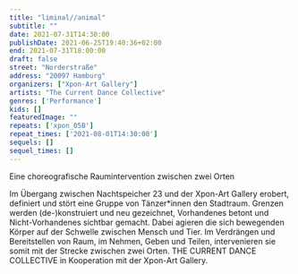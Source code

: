 ```yaml
---
title: "liminal//animal"
subtitle: ""
date: 2021-07-31T14:30:00
publishDate: 2021-06-25T19:40:36+02:00
end: 2021-07-31T18:00:00
draft: false
street: "Norderstraße"
address: "20097 Hamburg"
organizers: ["Xpon-Art Gallery"]
artists: "The Current Dance Collective"
genres: ['Performance']
kids: []
featuredImage: ""
repeats: ['xpon_05B']
repeat_times: ['2021-08-01T14:30:00']
sequels: []
sequel_times: []
---
```


Eine choreografische Raumintervention zwischen zwei Orten

Im Übergang zwischen Nachtspeicher 23 und der Xpon-Art Gallery erobert, definiert und stört eine Gruppe von Tänzer\*innen den Stadtraum. Grenzen werden (de-)konstruiert und neu gezeichnet, Vorhandenes betont und Nicht-Vorhandenes sichtbar gemacht. Dabei agieren die sich bewegenden Körper auf der Schwelle zwischen Mensch und Tier. Im Verdrängen und Bereitstellen von Raum, im Nehmen, Geben und Teilen, intervenieren sie somit mit der Strecke zwischen zwei Orten. THE CURRENT DANCE COLLECTIVE in Kooperation mit der Xpon-Art Gallery.